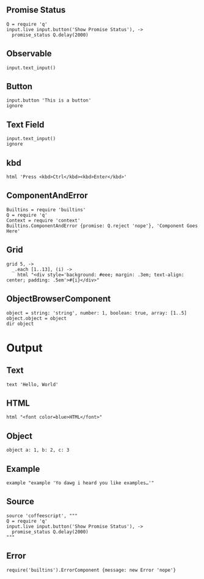 ## Promise Status

    Q = require 'q'
    input.live input.button('Show Promise Status'), ->
      promise_status Q.delay(2000)

## Observable

    input.text_input()

## Button

    input.button 'This is a button'
    ignore

## Text Field

    input.text_input()
    ignore

## kbd

    html 'Press <kbd>Ctrl</kbd><kbd>Enter</kbd>'

## ComponentAndError

    Builtins = require 'builtins'
    Q = require 'q'
    Context = require 'context'
    Builtins.ComponentAndError {promise: Q.reject 'nope'}, 'Component Goes Here'

## Grid

    grid 5, ->
      _.each [1..13], (i) ->
        html "<div style='background: #eee; margin: .3em; text-align: center; padding: .5em'>#{i}</div>"

## ObjectBrowserComponent

    object = string: 'string', number: 1, boolean: true, array: [1..5]
    object.object = object
    dir object

# Output
## Text

    text 'Hello, World'

## HTML

    html "<font color=blue>HTML</font>"

## Object

    object a: 1, b: 2, c: 3

## Example

    example "example 'Yo dawg i heard you like examples…'"

## Source

    source 'coffeescript', """
    Q = require 'q'
    input.live input.button('Show Promise Status'), ->
      promise_status Q.delay(2000)
    """

## Error

    require('builtins').ErrorComponent {message: new Error 'nope'}
